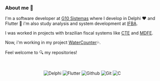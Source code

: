 ### About me 💬
I'm a software developer at [G10 Sistemas](http://www.g10sistemas.com) where I develop in Delphi ❤️ and Flutter 💙 i'm also study analysis and system development at [IFBA](https://portal.ifba.edu.br/santoantonio).

I was worked in projects with brazilian fiscal systems like [CTE](https://www.cte.fazenda.gov.br/portal/) and [MDFE](https://dfe-portal.svrs.rs.gov.br/Mdfe).

Now, i'm working in my project [WaterCounter](https://github.com/sklorde/watercounter)💦.

Feel welcome to 🔍 my repositories!

<br>
<p align="center">
  <img src="https://img.shields.io/badge/%20-delphi-ED1F35.svg?style=for-the-badge&logo=embarcadero" alt="Delphi">
  <img src="https://img.shields.io/badge/%20-flutter-02569B.svg?style=for-the-badge&logo=flutter" alt="Flutter">
  <img src="https://img.shields.io/badge/%20-github-181717.svg?style=for-the-badge&logo=github" alt="Github">
  <img src="https://img.shields.io/badge/%20-git-F05032.svg?style=for-the-badge&logo=git&logoColor=white" alt="Git">
  <img src="https://img.shields.io/badge/%20-c lang-A8B9CC.svg?style=for-the-badge&logo=c&logoColor=black" alt="C">
</p>
